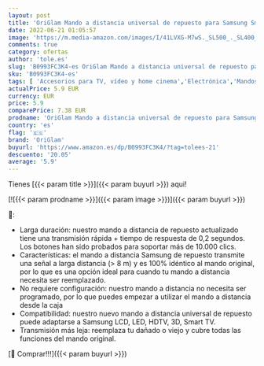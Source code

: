 ```yaml
---
layout: post
title: 'OriGlam Mando a distancia universal de repuesto para Samsung Smart TV - LCD LED HDTV 3D Smart TV Modelos'
date: 2022-06-21 01:05:57
image: 'https://m.media-amazon.com/images/I/41LVXG-M7wS._SL500_._SL400_.jpg'
comments: true
category: ofertas
author: 'tole.es'
slug: 'B0993FC3K4-es OriGlam Mando a distancia universal de repuesto para...'
sku: 'B0993FC3K4-es'
tags: [ 'Accesorios para TV, vídeo y home cinema','Electrónica','Mandos a distancia','TV, vídeo y home cinema','origlam','smart','tv','🇪🇸', ]
actualPrice: 5.9 EUR
currency: EUR
price: 5.9
comparePrice: 7.38 EUR
prodname: 'OriGlam Mando a distancia universal de repuesto para Samsung Smart TV - LCD LED HDTV 3D Smart TV Modelos'
country: 'es'
flag: '🇪🇸'
brand: 'OriGlam'
buyurl: 'https://www.amazon.es/dp/B0993FC3K4/?tag=tolees-21'
descuento: '20.05'
average: '5.9'
---
```


Tienes [{{< param title >}}]({{< param buyurl >}}) aqui!

[![{{< param prodname >}}]({{< param image >}})]({{< param buyurl >}})

🔎:

- Larga duración: nuestro mando a distancia de repuesto actualizado tiene una transmisión rápida + tiempo de respuesta de 0,2 segundos. Los botones han sido probados para soportar más de 10.000 clics.
- Características: el mando a distancia Samsung de repuesto transmite una señal a larga distancia (> 8 m) y es 100% idéntico al mando original, por lo que es una opción ideal para cuando tu mando a distancia necesita ser reemplazado.
- No requiere configuración: nuestro mando a distancia no necesita ser programado, por lo que puedes empezar a utilizar el mando a distancia desde la caja
- Compatibilidad: nuestro nuevo mando a distancia universal de repuesto puede adaptarse a Samsung LCD, LED, HDTV, 3D, Smart TV.
- Transmisión más leja: reemplaza tu dañado o viejo y cubre todas las funciones del mando original.

[🛒 Comprar!!!]({{< param buyurl >}})
